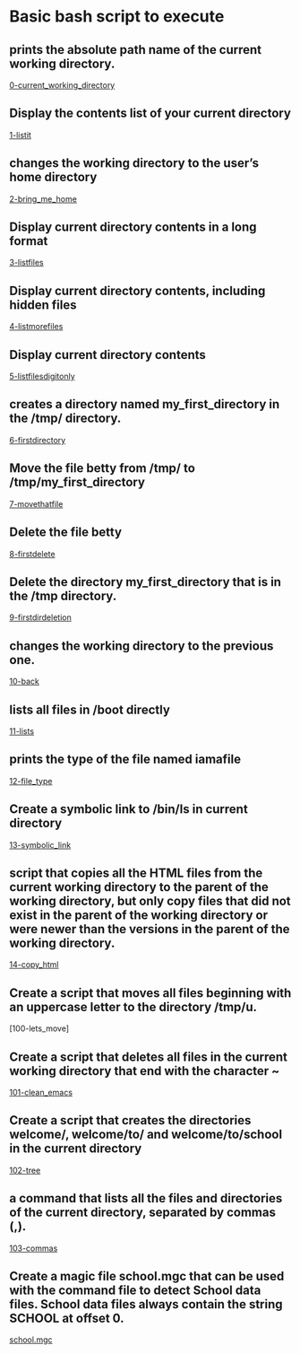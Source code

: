 # Basic bash script to execute

## prints the absolute path name of the current working directory.
[0-current_working_directory](https://github.com/martcpp/alx-system_engineering-devops/blob/master/0x00-shell_basics/0-current_working_directory)
## Display the contents list of your current directory
[1-listit](https://github.com/martcpp/alx-system_engineering-devops/blob/master/0x00-shell_basics/1-listit)
## changes the working directory to the user’s home directory
[ 2-bring_me_home](https://github.com/martcpp/alx-system_engineering-devops/blob/master/0x00-shell_basics/2-bring_me_home)        
## Display current directory contents in a long format                         
 [3-listfiles](https://github.com/martcpp/alx-system_engineering-devops/blob/master/0x00-shell_basics/3-listfiles)
## Display current directory contents, including hidden files 
[4-listmorefiles](https://github.com/martcpp/alx-system_engineering-devops/blob/master/0x00-shell_basics/4-listmorefiles)
## Display current directory contents
 [5-listfilesdigitonly](https://github.com/martcpp/alx-system_engineering-devops/blob/master/0x00-shell_basics/5-listfilesdigitonly)
## creates a directory named my_first_directory in the /tmp/ directory.
 [6-firstdirectory ](https://github.com/martcpp/alx-system_engineering-devops/blob/master/0x00-shell_basics/6-firstdirectory)   
## Move the file betty from /tmp/ to /tmp/my_first_directory
  [7-movethatfile](https://github.com/martcpp/alx-system_engineering-devops/blob/master/0x00-shell_basics/7-movethatfile)            
## Delete the file betty
 [8-firstdelete](https://github.com/martcpp/alx-system_engineering-devops/blob/master/0x00-shell_basics/8-firstdelete) 
## Delete the directory my_first_directory that is in the /tmp directory.
 [9-firstdirdeletion](https://github.com/martcpp/alx-system_engineering-devops/blob/master/0x00-shell_basics/9-firstdirdeletion)
## changes the working directory to the previous one.
 [10-back](https://github.com/martcpp/alx-system_engineering-devops/blob/master/0x00-shell_basics/10-back)            
## lists all files in /boot directly
  [11-lists](https://github.com/martcpp/alx-system_engineering-devops/blob/master/0x00-shell_basics/11-lists)                          
## prints the type of the file named iamafile
[12-file_type](https://github.com/martcpp/alx-system_engineering-devops/blob/master/0x00-shell_basics/12-file_type)
 ## Create a symbolic link to /bin/ls in current directory            
 [13-symbolic_link](https://github.com/martcpp/alx-system_engineering-devops/blob/master/0x00-shell_basics/13-symbolic_link) 
## script that copies all the HTML files from the current working directory to the parent of the working directory, but only copy files that did not exist in the parent of the working directory or were newer than the versions in the parent of the working directory.
 [14-copy_html](https://github.com/martcpp/alx-system_engineering-devops/blob/master/0x00-shell_basics/14-copy_html)
## Create a script that moves all files beginning with an uppercase letter to the directory /tmp/u.
  [100-lets_move]
## Create a script that deletes all files in the current working directory that end with the character ~
  [101-clean_emacs]()
 ## Create a script that creates the directories welcome/, welcome/to/ and welcome/to/school in the current directory
 [102-tree]()
 ##  a command that lists all the files and directories of the current directory, separated by commas (,).
 [103-commas]()
 ## Create a magic file school.mgc that can be used with the command file to detect School data files. School data files always contain the string SCHOOL at offset 0.
 [school.mgc]()
